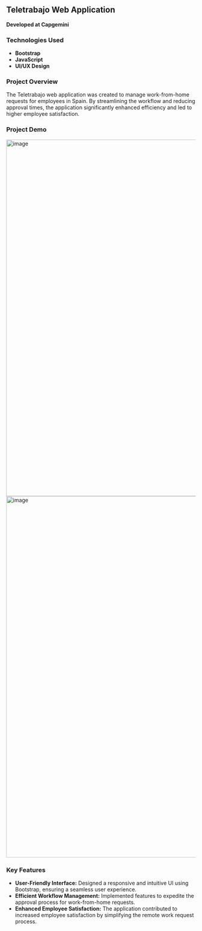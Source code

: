 ## Teletrabajo Web Application

**Developed at Capgemini**

### Technologies Used
- **Bootstrap**
- **JavaScript** 
- **UI/UX Design**

### Project Overview
The Teletrabajo web application was created to manage work-from-home requests for employees in Spain. By streamlining the workflow and reducing approval times, the application significantly enhanced efficiency and led to higher employee satisfaction.

### Project Demo 

<img width="946" alt="image" src="https://github.com/123Akshat/Spain-CG/assets/103346687/570f9ac5-82fa-4d14-9db7-2d8bfb093922">

<img width="959" alt="image" src="https://github.com/123Akshat/Spain-CG/assets/103346687/01dac3fd-0bd7-4fd4-af98-d81380d96c6c">



### Key Features
- **User-Friendly Interface:** Designed a responsive and intuitive UI using Bootstrap, ensuring a seamless user experience.
- **Efficient Workflow Management:** Implemented features to expedite the approval process for work-from-home requests.
- **Enhanced Employee Satisfaction:** The application contributed to increased employee satisfaction by simplifying the remote work request process.
